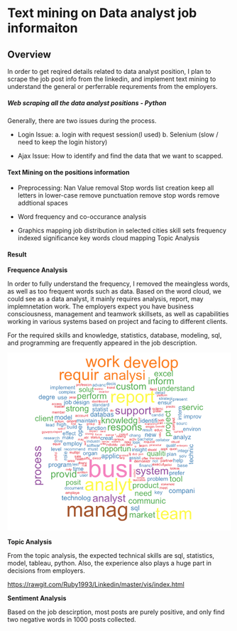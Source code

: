 # Text mining on Data analyst job informaiton

## Overview
In order to get reqired details related to data analyst position, I plan to scrape the job post info from the linkedin, and implement text mining to understand the general or perferrable requrements from the employers.

##### Web scraping all the data analyst positions - Python
Generally, there are two issues during the process.

- Login Issue: 
  a. login with request session(I used)
  b. Selenium (slow / need to keep the login history)

- Ajax Issue:
  How to identify and find the data that we want to scapped.
  
#### Text Mining on the positions information

- Preprocessing:
  Nan Value removal
  Stop words list creation
  keep all letters in lower-case
  remove punctuation
  remove stop words
  remove addtional spaces

- Word frequency and co-occurance analysis

- Graphics mapping
  job distribution in selected cities
  skill sets frequency indexed significance
  key words cloud mapping
  Topic Analysis
 
#### Result

**Frequence Analysis**

In order to fully understand the frequency, I removed the meaingless words, as well as too frequent words such as data. Based on the word cloud, we could see as a data analyst, it mainly requires analysis, report, may implemnetation work. The employers expect you have business consciousness, management and teamwork skillsets, as well as capabilities working in various systems based on project and facing to different clients.

For the required skills and knowledge, statistics, database, modeling, sql, and programming are frequently appeared in the job description.

![pic1](graph/WordCloud.png )

**Topic Analysis**

From the topic analysis, the expected technical skills are sql, statistics, model, tableau, python. Also, the experience also plays a huge part in decisions from employers.

https://rawgit.com/Ruby1993/Linkedin/master/vis/index.html

**Sentiment Analysis**

Based on the job descirption, most posts are purely positive, and only find two negative words in 1000 posts collected.

